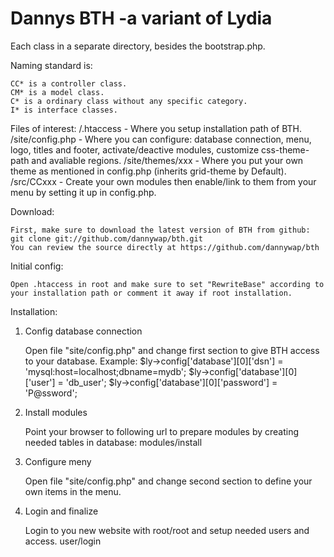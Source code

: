<h1> Dannys BTH -a variant of Lydia</h1>

Each class in a separate directory, besides the bootstrap.php.

Naming standard is:

    CC* is a controller class.
    CM* is a model class.
    C* is a ordinary class without any specific category.
    I* is interface classes.

Files of interest:
	/.htaccess 			- Where you setup installation path of BTH.
	/site/config.php 	- Where you can configure: database connection, menu, logo, titles and footer, activate/deactive modules, customize css-theme-path and avaliable regions.
	/site/themes/xxx	- Where you put your own theme as mentioned in config.php (inherits grid-theme by Default).
	/src/CCxxx			- Create your own modules then enable/link to them from your menu by setting it up in config.php.

Download:

	First, make sure to download the latest version of BTH from github:
	git clone git://github.com/dannywap/bth.git
	You can review the source directly at https://github.com/dannywap/bth

Initial config:
	
	Open .htaccess in root and make sure to set "RewriteBase" according to your installation path or comment it away if root installation.

Installation:

1. Config database connection
	
	Open file "site/config.php" and change first section to give BTH access to your database.
	Example:
	$ly->config['database'][0]['dsn'] = 'mysql:host=localhost;dbname=mydb';
	$ly->config['database'][0]['user'] = 'db_user';
	$ly->config['database'][0]['password'] = 'P@ssword';

2. Install modules
	
	Point your browser to following url to prepare modules by creating needed tables in database:
	modules/install

3. Configure meny
	
	Open file "site/config.php" and change second section to define your own items in the menu.

4. Login and finalize
	
	Login to you new website with root/root and setup needed users and access.
	user/login

